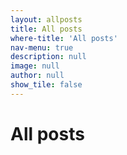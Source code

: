```yaml
---
layout: allposts
title: All posts
where-title: 'All posts'
nav-menu: true
description: null
image: null
author: null
show_tile: false
---
```


<h1>All posts</h1>
